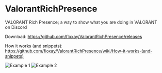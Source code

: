 # ValorantRichPresence
VALORANT Rich Presence; a way to show what you are doing in VALORANT on Discord

Download: https://github.com/floxay/ValorantRichPresence/releases

How it works (and snippets): https://github.com/floxay/ValorantRichPresence/wiki/How-it-works-(and-snippets)


![Example 1](https://i.ibb.co/6w3RSjK/image.png) ![Example 2](https://i.ibb.co/k1t3nxK/image.png)
